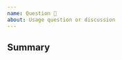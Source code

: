 ```yaml
---
name: Question 🤔
about: Usage question or discussion
---
```


<!-- Please search existing issues to avoid creating duplicates. -->

## Summary
<!-- Provide as much useful information as you can: -->


